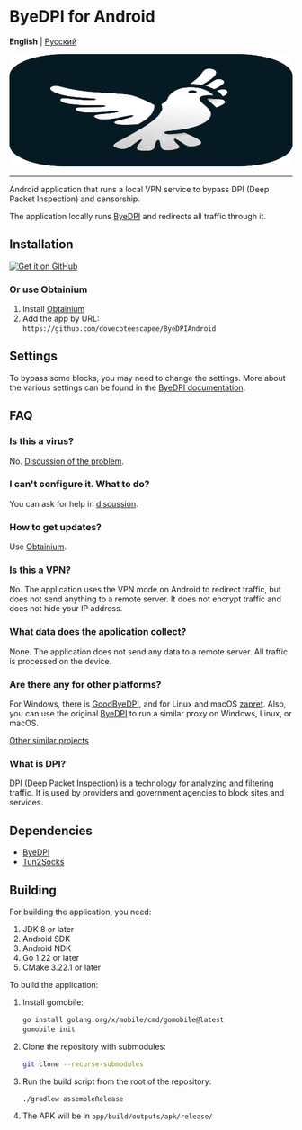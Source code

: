 # ByeDPI for Android

**English** | [Русский](README-ru.md)

<div style="text-align: center;">
  <img src=".github/images/logo.svg" width="100%" height="200px">
</div>

---

Android application that runs a local VPN service to bypass DPI (Deep Packet Inspection) and censorship.

The application locally runs [ByeDPI](https://github.com/hufrea/byedpi) and redirects all traffic through it.

## Installation

[<img src="https://github.com/machiav3lli/oandbackupx/blob/034b226cea5c1b30eb4f6a6f313e4dadcbb0ece4/badge_github.png"
    alt="Get it on GitHub"
    height="80">](https://github.com/dovecoteescapee/ByeDPIAndroid/releases)

### Or use Obtainium

1. Install [Obtainium](https://github.com/ImranR98/Obtainium?tab=readme-ov-file#installation)
2. Add the app by URL:  
   `https://github.com/dovecoteescapee/ByeDPIAndroid`

## Settings

To bypass some blocks, you may need to change the settings. More about the various settings can be found in the [ByeDPI documentation](https://github.com/hufrea/byedpi#readme-ov-file).

## FAQ

### Is this a virus?

No. [Discussion of the problem](https://github.com/dovecoteescapee/ByeDPIAndroid/issues/61).

### I can't configure it. What to do?

You can ask for help in [discussion](https://github.com/dovecoteescapee/ByeDPIAndroid/discussions).

### How to get updates?

Use [Obtainium](#or-use-obtainium).

### Is this a VPN?

No. The application uses the VPN mode on Android to redirect traffic, but does not send anything to a remote server. It does not encrypt traffic and does not hide your IP address.

### What data does the application collect?

None. The application does not send any data to a remote server. All traffic is processed on the device.

### Are there any for other platforms?

For Windows, there is [GoodByeDPI](https://github.com/ValdikSS/GoodbyeDPI), and for Linux and macOS [zapret](https://github.com/bol-van/zapret). Also, you can use the original [ByeDPI](https://github.com/hufrea/byedpi) to run a similar proxy on Windows, Linux, or macOS.

[Other similar projects](https://github.com/ValdikSS/GoodbyeDPI?tab=readme-ov-file#similar-projects)

### What is DPI?

DPI (Deep Packet Inspection) is a technology for analyzing and filtering traffic. It is used by providers and government agencies to block sites and services.

## Dependencies

- [ByeDPI](https://github.com/hufrea/byedpi)
- [Tun2Socks](https://github.com/xjasonlyu/tun2socks)

## Building

For building the application, you need:

1. JDK 8 or later
2. Android SDK
3. Android NDK
4. Go 1.22 or later
5. CMake 3.22.1 or later

To build the application:

1. Install gomobile:
   ```bash
   go install golang.org/x/mobile/cmd/gomobile@latest
   gomobile init
   ```
2. Clone the repository with submodules:
   ```bash
   git clone --recurse-submodules
   ```
3. Run the build script from the root of the repository:
   ```bash
   ./gradlew assembleRelease
   ```
4. The APK will be in `app/build/outputs/apk/release/`
